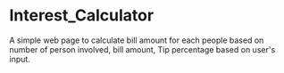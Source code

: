 # Interest_Calculator

A simple web page to calculate bill amount for each people based on number
of person involved, bill amount, Tip percentage based on user's input.
